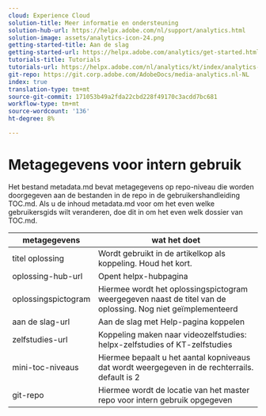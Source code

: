 ```yaml
---
cloud: Experience Cloud
solution-title: Meer informatie en ondersteuning
solution-hub-url: https://helpx.adobe.com/nl/support/analytics.html
solution-image: assets/analytics-icon-24.png
getting-started-title: Aan de slag
getting-started-url: https://helpx.adobe.com/analytics/get-started.html
tutorials-title: Tutorials
tutorials-url: https://helpx.adobe.com/nl/analytics/kt/index/analytics-videos.html
git-repo: https://git.corp.adobe.com/AdobeDocs/media-analytics.nl-NL
index: true
translation-type: tm+mt
source-git-commit: 171053b49a2fda22cbd228f49170c3acdd7bc681
workflow-type: tm+mt
source-wordcount: '136'
ht-degree: 8%

---
```



# Metagegevens voor intern gebruik

Het bestand metadata.md bevat metagegevens op repo-niveau die worden doorgegeven aan de bestanden in de repo in de gebruikershandleiding TOC.md. Als u de inhoud metadata.md voor om het even welke gebruikersgids wilt veranderen, doe dit in om het even welk dossier van TOC.md.

| metagegevens | wat het doet |
|--- |--- |
| titel oplossing | Wordt gebruikt in de artikelkop als koppeling. Houd het kort. |
| oplossing-hub-url | Opent helpx-hubpagina |
| oplossingspictogram | Hiermee wordt het oplossingspictogram weergegeven naast de titel van de oplossing. Nog niet geïmplementeerd |
| aan de slag-url | Aan de slag met Help-pagina koppelen |
| zelfstudies-url | Koppeling maken naar videozelfstudies: helpx-zelfstudies of KT-zelfstudies |
| mini-toc-niveaus | Hiermee bepaalt u het aantal kopniveaus dat wordt weergegeven in de rechterrails. default is 2 |
| git-repo | Hiermee wordt de locatie van het master repo voor intern gebruik opgegeven |
